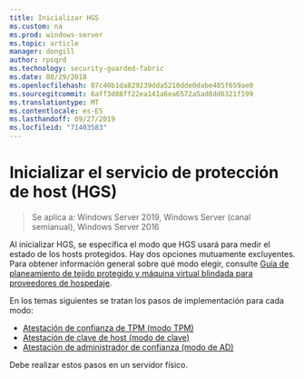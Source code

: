 ```yaml
---
title: Inicializar HGS
ms.custom: na
ms.prod: windows-server
ms.topic: article
manager: dongill
author: rpsqrd
ms.technology: security-guarded-fabric
ms.date: 08/29/2018
ms.openlocfilehash: 07c40b1da829239dda5210dde0dabe485f659ae0
ms.sourcegitcommit: 6aff3d88ff22ea141a6ea6572a5ad8dd6321f199
ms.translationtype: MT
ms.contentlocale: es-ES
ms.lasthandoff: 09/27/2019
ms.locfileid: "71403583"
---
```

# <a name="initialize-the-host-guardian-service-hgs"></a>Inicializar el servicio de protección de host (HGS)

>Se aplica a: Windows Server 2019, Windows Server (canal semianual), Windows Server 2016

Al inicializar HGS, se especifica el modo que HGS usará para medir el estado de los hosts protegidos. Hay dos opciones mutuamente excluyentes. Para obtener información general sobre qué modo elegir, consulte [Guía de planeamiento de tejido protegido y máquina virtual blindada para proveedores de hospedaje](guarded-fabric-planning-for-hosters.md).

En los temas siguientes se tratan los pasos de implementación para cada modo:

- [Atestación de confianza de TPM (modo TPM)](guarded-fabric-initialize-hgs-tpm-mode.md)
- [Atestación de clave de host (modo de clave)](guarded-fabric-initialize-hgs-key-mode.md)
- [Atestación de administrador de confianza (modo de AD)](guarded-fabric-initialize-hgs-ad-mode.md)

Debe realizar estos pasos en un servidor físico.